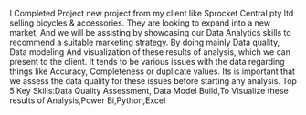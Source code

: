 I Completed Project new project from my client like Sprocket Central pty ltd selling bicycles & accessories. They are looking to expand into a new market, And we will be assisting by showcasing our Data Analytics skills to recommend a suitable marketing strategy. By doing mainly Data quality, Data modeling And visualization of these results of analysis, which we can present to the client. It tends to be various issues with the data regarding things like Accuracy, Completeness or duplicate values. Its is important that we assess the data quality for these issues before starting any analysis.
Top 5 Key Skills:Data Quality Assessment, Data Model Build,To Visualize these results of Analysis,Power Bi,Python,Excel
